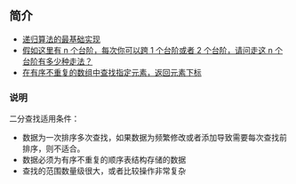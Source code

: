 ## 简介

- [递归算法的最基础实现](./index.js)
- [假如这里有 n 个台阶，每次你可以跨 1 个台阶或者 2 个台阶，请问走这 n 个台阶有多少种走法？](./ladder.js)
- [在有序不重复的数组中查找指定元素，返回元素下标](./binarySearch.js)

### 说明

二分查找适用条件：

- 数据为一次排序多次查找，如果数据为频繁修改或者添加导致需要每次查找前排序，则不适合。
- 数据必须为有序不重复的顺序表结构存储的数据
- 查找的范围数量级很大，或者比较操作非常复杂
